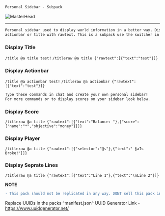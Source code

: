 ```diff
Personal Sidebar - Subpack
```
![MasterHead](https://media.discordapp.net/attachments/1050591171921072130/1051972486197166161/banner.png?width=1011&height=569)
--- ---
```diff
Personal sidebar used to display world information in a better way. Display scores, tags, or gamertags on the custom 
actionbar or title with rawtext. This is a subpack use the switcher in the pack settings to have 1 or 2 sidebar displays.
```
### Display Title
`/title @a title test!`
`/titleraw @a title {"rawtext":[{"text":"test"}]}`

### Display Actionbar
`/title @a actionbar test!`
`/titleraw @a actionbar {"rawtext":[{"text":"test"}]}`

```diff
Type these commands in chat and create your own personal sidebar!
For more commands or to display scores on your sidebar look below.
```
### Display Score 
`/titleraw @a title {"rawtext":[{"text":"Balance: "},{"score":{"name":"*","objective":"money"}}]}`

### Display Player 
`/titleraw @a title {"rawtext":[{"selector":"@s"},{"text":" §aIs Broke!"}]}`

### Display Seprate Lines
`/titleraw @a title {"rawtext":[{"text":"Line 1"},{"text":"\nLine 2"}]}`

**NOTE** 

```diff 
- This pack should not be replicated in any way. DONT sell this pack in any way. This debug ui addon can be added to your own pack. Make sure to add credit in the files or in your world! -
```
Replace UUIDs in the packs ^manifest.json^ UUID Generator Link - https://www.uuidgenerator.net/

